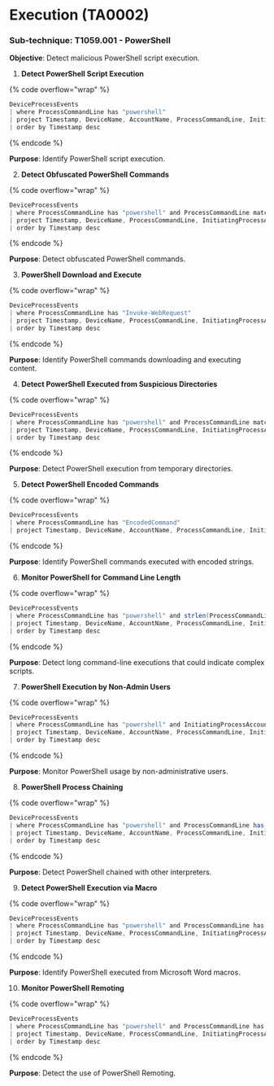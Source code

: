 # Execution (TA0002)

### **Sub-technique: T1059.001 - PowerShell**

**Objective**: Detect malicious PowerShell script execution.&#x20;

1. **Detect PowerShell Script Execution**

{% code overflow="wrap" %}
```cs
DeviceProcessEvents
| where ProcessCommandLine has "powershell"
| project Timestamp, DeviceName, AccountName, ProcessCommandLine, InitiatingProcessAccountName, AccountDomain, ActionType, FolderPath, FileName
| order by Timestamp desc
```
{% endcode %}

**Purpose**: Identify PowerShell script execution.

2. **Detect Obfuscated PowerShell Commands**

{% code overflow="wrap" %}
```cs
DeviceProcessEvents
| where ProcessCommandLine has "powershell" and ProcessCommandLine matches regex "(?i)[^a-zA-Z0-9\\s]"
| project Timestamp, DeviceName, ProcessCommandLine, InitiatingProcessAccountName, AccountDomain, ActionType, FolderPath, FileName
| order by Timestamp desc
```
{% endcode %}

**Purpose**: Detect obfuscated PowerShell commands.

3. **PowerShell Download and Execute**

{% code overflow="wrap" %}
```cs
DeviceProcessEvents
| where ProcessCommandLine has "Invoke-WebRequest"
| project Timestamp, DeviceName, ProcessCommandLine, InitiatingProcessAccountName, AccountDomain, ActionType, FolderPath, FileName
| order by Timestamp desc
```
{% endcode %}

**Purpose**: Identify PowerShell commands downloading and executing content.

4. **Detect PowerShell Executed from Suspicious Directories**

{% code overflow="wrap" %}
```cs
DeviceProcessEvents
| where ProcessCommandLine has "powershell" and ProcessCommandLine matches regex "C:\\\\Users\\\\[^\\\\] +\\\\AppData\\\\Local\\\\Temp"
| project Timestamp, DeviceName, ProcessCommandLine, InitiatingProcessAccountName, AccountDomain, ActionType, FolderPath, FileName
| order by Timestamp desc
```
{% endcode %}

**Purpose**: Detect PowerShell execution from temporary directories.

5. **Detect PowerShell Encoded Commands**

{% code overflow="wrap" %}
```cs
DeviceProcessEvents
| where ProcessCommandLine has "EncodedCommand"
| project Timestamp, DeviceName, AccountName, ProcessCommandLine, InitiatingProcessFileName, InitiatingProcessCommandLine, InitiatingProcessFolderPath
```
{% endcode %}

**Purpose**: Identify PowerShell commands executed with encoded strings.

6. **Monitor PowerShell for Command Line Length**

{% code overflow="wrap" %}
```cs
DeviceProcessEvents
| where ProcessCommandLine has "powershell" and strlen(ProcessCommandLine) > 1000
| project Timestamp, DeviceName, AccountName, ProcessCommandLine, InitiatingProcessAccountName, AccountDomain, ActionType, FolderPath, FileName, InitiatingProcessFileName, InitiatingProcessFolderPath
| order by Timestamp desc
```
{% endcode %}

**Purpose**: Detect long command-line executions that could indicate complex scripts.

7. **PowerShell Execution by Non-Admin Users**

{% code overflow="wrap" %}
```cs
DeviceProcessEvents
| where ProcessCommandLine has "powershell" and InitiatingProcessAccountName != "Administrator"
| project Timestamp, DeviceName, AccountName, ProcessCommandLine, InitiatingProcessAccountName, AccountDomain, ActionType, FolderPath, FileName, InitiatingProcessFileName, InitiatingProcessFolderPath
| order by Timestamp desc
```
{% endcode %}

**Purpose**: Monitor PowerShell usage by non-administrative users.

8. **PowerShell Process Chaining**

{% code overflow="wrap" %}
```cs
DeviceProcessEvents
| where ProcessCommandLine has "powershell" and ProcessCommandLine has_any ("cmd.exe", "wscript.exe")
| project Timestamp, DeviceName, AccountName, ProcessCommandLine, InitiatingProcessAccountName, AccountDomain, ActionType, FolderPath, FileName, InitiatingProcessFileName, InitiatingProcessFolderPath
| order by Timestamp desc
```
{% endcode %}

**Purpose**: Detect PowerShell chained with other interpreters.

9. **Detect PowerShell Execution via Macro**

{% code overflow="wrap" %}
```cs
DeviceProcessEvents
| where ProcessCommandLine has "powershell" and ProcessCommandLine has "WINWORD.EXE"
| project Timestamp, DeviceName, ProcessCommandLine, InitiatingProcessAccountName, AccountDomain, ActionType, FolderPath, FileName
| order by Timestamp desc
```
{% endcode %}

**Purpose**: Identify PowerShell executed from Microsoft Word macros.

10. **Monitor PowerShell Remoting**

{% code overflow="wrap" %}
```cs
DeviceProcessEvents
| where ProcessCommandLine has "powershell" and ProcessCommandLine has "Enter-PSSession"
| project Timestamp, DeviceName, ProcessCommandLine, InitiatingProcessAccountName, AccountDomain, ActionType, FolderPath, FileName
| order by Timestamp desc
```
{% endcode %}

**Purpose**: Detect the use of PowerShell Remoting.
